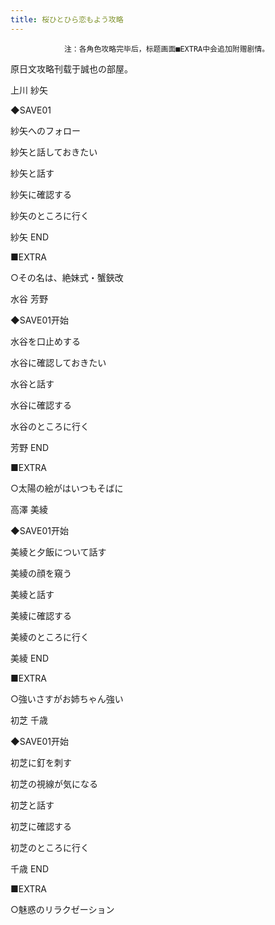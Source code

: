 ```yaml
---
title: 桜ひとひら恋もよう攻略
---
```


                注：各角色攻略完毕后，标题画面■EXTRA中会追加附赠剧情。

原日文攻略刊载于誠也の部屋。



上川 紗矢



◆SAVE01

紗矢へのフォロー

紗矢と話しておきたい

紗矢と話す

紗矢に確認する

紗矢のところに行く



紗矢 END

■EXTRA

○その名は、絶妹式・蟹鋏改



水谷 芳野



◆SAVE01开始

水谷を口止めする

水谷に確認しておきたい

水谷と話す

水谷に確認する

水谷のところに行く



芳野 END

■EXTRA

○太陽の絵がはいつもそばに



高澤 美綾



◆SAVE01开始

美綾と夕飯について話す

美綾の顔を窺う

美綾と話す

美綾に確認する

美綾のところに行く



美綾 END

■EXTRA

○強いさすがお姉ちゃん強い



初芝 千歳



◆SAVE01开始

初芝に釘を刺す

初芝の視線が気になる

初芝と話す

初芝に確認する

初芝のところに行く



千歳 END

■EXTRA

○魅惑のリラクゼーション


              
